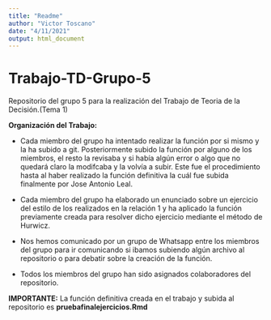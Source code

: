 ```yaml
---
title: "Readme"
author: "Victor Toscano"
date: "4/11/2021"
output: html_document
---
```


# Trabajo-TD-Grupo-5

Repositorio del grupo 5 para la realización del Trabajo de Teoria de la Decisión.(Tema 1)

**Organización del Trabajo:**

-   Cada miembro del grupo ha intentado realizar la función por si mismo y la ha subido a git. Posteriormente subido la función por alguno de los miembros, el resto la revisaba y si había algún error o algo que no quedará claro la modifcaba y la volvía a subir. Este fue el procedimiento hasta al haber realizado la función definitiva la cuál fue subida finalmente por Jose Antonio Leal.

-   Cada miembro del grupo ha elaborado un enunciado sobre un ejercicio del estilo de los realizados en la relación 1 y ha aplicado la función previamente creada para resolver dicho ejercicio mediante el método de Hurwicz.

-   Nos hemos comunicado por un grupo de Whatsapp entre los miembros del grupo para ir comunicando si ibamos subiendo algún archivo al repositorio o para debatir sobre la creación de la función.

-   Todos los miembros del grupo han sido asignados colaboradores del repositorio.

**IMPORTANTE:** La función definitiva creada en el trabajo y subida al repositorio es **pruebafinalejercicios.Rmd**
